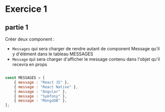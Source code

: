 # Exercice 1

## partie 1
 
Créer deux component : 
- `Messages` qui sera charger de rendre autant de component Message qu'il y d'élément dans le tableau MESSAGES
- `Message` qui sera charger d'afficher le message contenu dans l'objet qu'il recevra en props

````js

const MESSAGES = [
    { message : "React JS" },
    { message : "React Native" },
    { message : "Angular" },
    { message : "Symfony" },
    { message : "MongoDB" },
];
````
